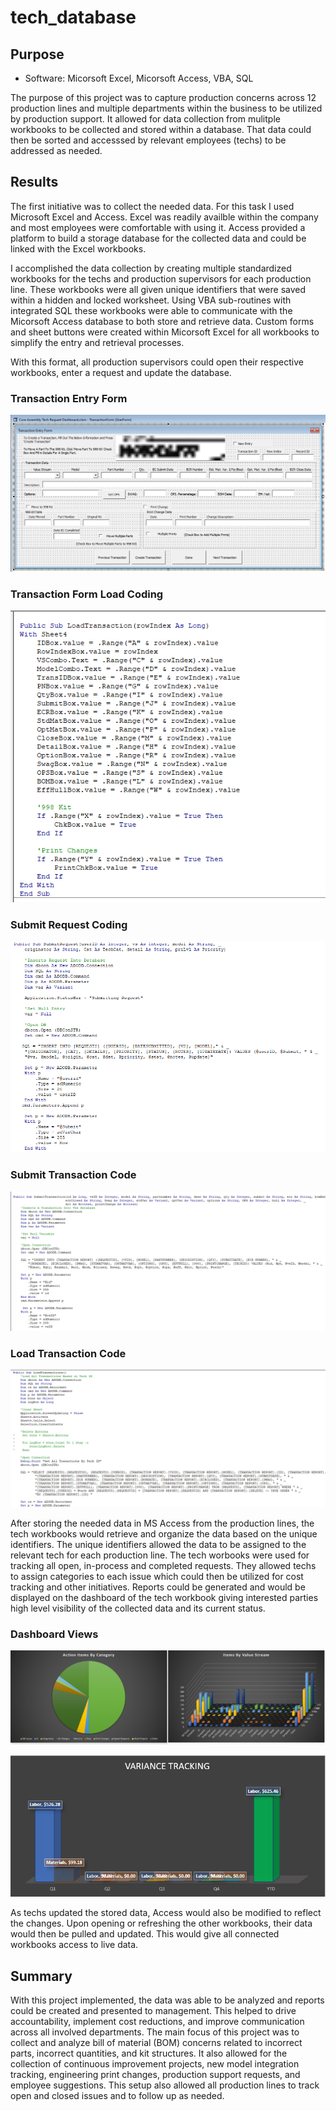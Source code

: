 # tech_database

## Purpose
* Software: Micorsoft Excel, Micorsoft Access, VBA, SQL

The purpose of this project was to capture production concerns across 12 production lines and multiple departments within the business to be utilized by production support.  It allowed for data collection from mulitple workbooks to be collected and stored within a database.  That data could then be sorted and accesssed by relevant employees (techs) to be addressed as needed.  

## Results
The first initiative was to collect the needed data.  For this task I used Microsoft Excel and Access.  Excel was readily availble within the company and most employees were comfortable with using it. Access provided a platform to build a storage database for the collected data and could be linked with the Excel workbooks.

I accomplished the data collection by creating multiple standardized workbooks for the techs and production supervisors for each production line.  These workbooks were all given unique identifiers that were saved within a hidden and locked worksheet.  Using VBA sub-routines with integrated SQL these workbooks were able to communicate with the Micorsoft Access database to both store and retrieve data.  Custom forms and sheet buttons were created within Micorsoft Excel for all workbooks to simplify the entry and retrieval processes.

With this format, all production supervisors could open their respective workbooks, enter a request and update the database.

### Transaction Entry Form
![](https://github.com/Jbailey8316/tech_database/blob/main/images/TransForm.PNG)

### Transaction Form Load Coding
![](https://github.com/Jbailey8316/tech_database/blob/main/images/LoadTransForm.PNG)

### Submit Request Coding
![](https://github.com/Jbailey8316/tech_database/blob/main/images/submitreq.PNG)

### Submit Transaction Code
![](https://github.com/Jbailey8316/tech_database/blob/main/images/SubmitTrans.PNG)

### Load Transaction Code
![](https://github.com/Jbailey8316/tech_database/blob/main/images/Loadtrans.PNG)

After storing the needed data in MS Access from the production lines, the tech workbooks would retrieve and organize the data based on the unique identifiers.  The unique identifiers allowed the data to be assigned to the relevant tech for each production line.  The tech worbooks were used for tracking all open, in-process and completed requests.  They allowed techs to assign categories to each issue which could then be utilized for cost tracking and other initiatives.  Reports could be generated and would be displayed on the dashboard of the tech workbook giving interested parties high level visibility of the collected data and its current status.

### Dashboard Views
![dashboard1](https://github.com/Jbailey8316/tech_database/blob/main/images/dashboard1.PNG)

![dashboard2](https://github.com/Jbailey8316/tech_database/blob/main/images/dashboard2.PNG)

As techs updated the stored data, Access would also be modified to reflect the changes.  Upon opening or refreshing the other workbooks, their data would then be pulled and updated.  This would give all connected workbooks access to live data.


## Summary
With this project implemented, the data was able to be analyzed and reports could be created and presented to management. This helped to drive accountability, implement cost reductions, and improve communication across all involved departments.  The main focus of this project was to collect and analyze bill of material (BOM) concerns related to incorrect parts, incorrect quantities, and kit structures.  It also allowed for the collection of continuous improvement projects, new model integration tracking, engineering print changes, production support requests, and employee suggestions. This setup also allowed all production lines to track open and closed issues and to follow up as needed.
